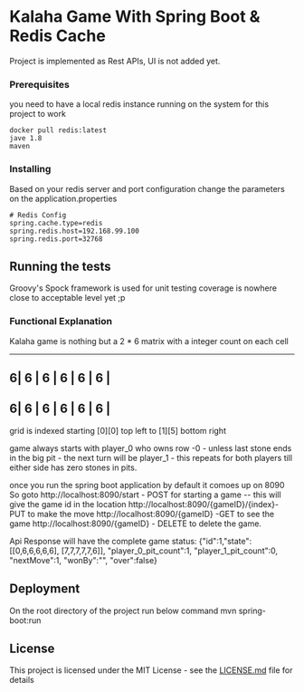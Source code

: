 # Kalaha Game With Spring Boot & Redis Cache

Project is implemented as Rest APIs, UI is not added yet.

### Prerequisites

you need to have a local redis instance running on the system for this project to work
```
docker pull redis:latest
jave 1.8
maven 
```

### Installing

Based on your redis server and port configuration change the parameters on the application.properties

```
# Redis Config
spring.cache.type=redis
spring.redis.host=192.168.99.100
spring.redis.port=32768
```

## Running the tests

Groovy's Spock framework is used for unit testing 
coverage is nowhere close to acceptable level yet ;p
### Functional Explanation
Kalaha game is nothing but a 2 * 6 matrix with a integer count on each cell

----------------------
6| 6 | 6 | 6 | 6 | 6 |
----------------------
6| 6 | 6 | 6 | 6 | 6 |
----------------------

grid is indexed starting [0][0] top left to [1][5] bottom right

game always starts with player_0 who owns row -0
    - unless last stone ends in the big pit
    - the next turn will be player_1
    - this repeats for both players till either side has zero stones in pits.

once you run the spring boot application by default it comoes up on 8090
So 
goto http://localhost:8090/start - POST for starting a game
    -- this will give the game id in the location
    http://localhost:8090/{gameID}/{index}- PUT to make the move
    http://localhost:8090/{gameID} -GET to see the game
    http://localhost:8090/{gameID} - DELETE to delete the game.

Api Response will have the complete game status:
{"id":1,"state":[[0,6,6,6,6,6],
                [7,7,7,7,7,6]],
                "player_0_pit_count":1,
                "player_1_pit_count":0,
                "nextMove":1,
                "wonBy":"",
                "over":false}
## Deployment
On the root directory of the project run below command
mvn spring-boot:run
## License

This project is licensed under the MIT License - see the [LICENSE.md](LICENSE.md) file for details

